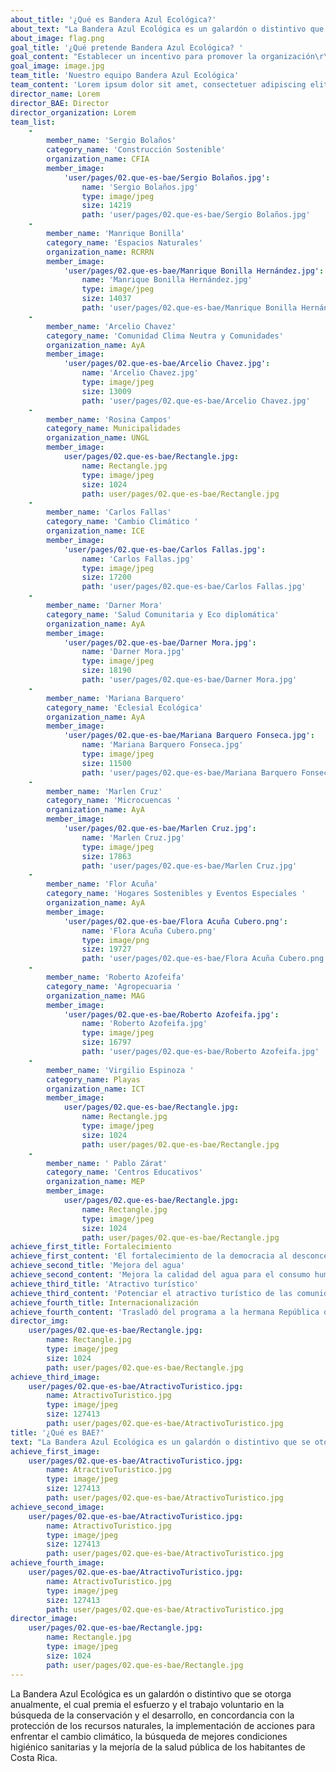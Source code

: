```yaml
---
about_title: '¿Qué es Bandera Azul Ecológica?'
about_text: "La Bandera Azul Ecológica es un galardón o distintivo que se otorga anualmente, el cual premia el esfuerzo y el trabajo\r\nvoluntario en la búsqueda de la conservación y el desarrollo, en concordancia con la protección de los recursos \r\nnaturales, la implementación de acciones para enfrentar el cambio climático, la búsqueda de mejores condiciones \r\nhigiénico sanitarias y la mejoría de la salud pública de los habitantes de Costa Rica."
about_image: flag.png
goal_title: '¿Qué pretende Bandera Azul Ecológica? '
goal_content: "Establecer un incentivo para promover la organización\r\nde comités locales y la integralidad de los mismos,\r\ncon el propósitode buscar la conservación y desarrollo,en concordancia con la protección de los recursos \r\nnaturales, la implementación de acciones\r\npara enfrentar\r\nel cambio climático, la búsqueda de mejores condiciones\r\nhigiénico-sanitariasy la mejoríade la salud pública de los\r\nhabitantes de Costa Rica."
goal_image: image.jpg
team_title: 'Nuestro equipo Bandera Azul Ecológica'
team_content: 'Lorem ipsum dolor sit amet, consectetuer adipiscing elit, sed diam nonummy nibh euismod tincidunt ut laoreet dolore magna aliquam erat volutpat. Ut wisi enim ad minim veniam, quis nostrud exerci tation ullamcorper suscipit lobortis nisl ut aliquip ex ea commodo consequat.'
director_name: Lorem
director_BAE: Director
director_organization: Lorem
team_list:
    -
        member_name: 'Sergio Bolaños'
        category_name: 'Construcción Sostenible'
        organization_name: CFIA
        member_image:
            'user/pages/02.que-es-bae/Sergio Bolaños.jpg':
                name: 'Sergio Bolaños.jpg'
                type: image/jpeg
                size: 14219
                path: 'user/pages/02.que-es-bae/Sergio Bolaños.jpg'
    -
        member_name: 'Manrique Bonilla'
        category_name: 'Espacios Naturales'
        organization_name: RCRRN
        member_image:
            'user/pages/02.que-es-bae/Manrique Bonilla Hernández.jpg':
                name: 'Manrique Bonilla Hernández.jpg'
                type: image/jpeg
                size: 14037
                path: 'user/pages/02.que-es-bae/Manrique Bonilla Hernández.jpg'
    -
        member_name: 'Arcelio Chavez'
        category_name: 'Comunidad Clima Neutra y Comunidades'
        organization_name: AyA
        member_image:
            'user/pages/02.que-es-bae/Arcelio Chavez.jpg':
                name: 'Arcelio Chavez.jpg'
                type: image/jpeg
                size: 13009
                path: 'user/pages/02.que-es-bae/Arcelio Chavez.jpg'
    -
        member_name: 'Rosina Campos'
        category_name: Municipalidades
        organization_name: UNGL
        member_image:
            user/pages/02.que-es-bae/Rectangle.jpg:
                name: Rectangle.jpg
                type: image/jpeg
                size: 1024
                path: user/pages/02.que-es-bae/Rectangle.jpg
    -
        member_name: 'Carlos Fallas'
        category_name: 'Cambio Climático '
        organization_name: ICE
        member_image:
            'user/pages/02.que-es-bae/Carlos Fallas.jpg':
                name: 'Carlos Fallas.jpg'
                type: image/jpeg
                size: 17200
                path: 'user/pages/02.que-es-bae/Carlos Fallas.jpg'
    -
        member_name: 'Darner Mora'
        category_name: 'Salud Comunitaria y Eco diplomática'
        organization_name: AyA
        member_image:
            'user/pages/02.que-es-bae/Darner Mora.jpg':
                name: 'Darner Mora.jpg'
                type: image/jpeg
                size: 18190
                path: 'user/pages/02.que-es-bae/Darner Mora.jpg'
    -
        member_name: 'Mariana Barquero'
        category_name: 'Eclesial Ecológica'
        organization_name: AyA
        member_image:
            'user/pages/02.que-es-bae/Mariana Barquero Fonseca.jpg':
                name: 'Mariana Barquero Fonseca.jpg'
                type: image/jpeg
                size: 11500
                path: 'user/pages/02.que-es-bae/Mariana Barquero Fonseca.jpg'
    -
        member_name: 'Marlen Cruz'
        category_name: 'Microcuencas '
        organization_name: AyA
        member_image:
            'user/pages/02.que-es-bae/Marlen Cruz.jpg':
                name: 'Marlen Cruz.jpg'
                type: image/jpeg
                size: 17863
                path: 'user/pages/02.que-es-bae/Marlen Cruz.jpg'
    -
        member_name: 'Flor Acuña'
        category_name: 'Hogares Sostenibles y Eventos Especiales '
        organization_name: AyA
        member_image:
            'user/pages/02.que-es-bae/Flora Acuña Cubero.png':
                name: 'Flora Acuña Cubero.png'
                type: image/png
                size: 19727
                path: 'user/pages/02.que-es-bae/Flora Acuña Cubero.png'
    -
        member_name: 'Roberto Azofeifa'
        category_name: 'Agropecuaria '
        organization_name: MAG
        member_image:
            'user/pages/02.que-es-bae/Roberto Azofeifa.jpg':
                name: 'Roberto Azofeifa.jpg'
                type: image/jpeg
                size: 16797
                path: 'user/pages/02.que-es-bae/Roberto Azofeifa.jpg'
    -
        member_name: 'Virgilio Espinoza '
        category_name: Playas
        organization_name: ICT
        member_image:
            user/pages/02.que-es-bae/Rectangle.jpg:
                name: Rectangle.jpg
                type: image/jpeg
                size: 1024
                path: user/pages/02.que-es-bae/Rectangle.jpg
    -
        member_name: ' Pablo Zárat'
        category_name: 'Centros Educativos'
        organization_name: MEP
        member_image:
            user/pages/02.que-es-bae/Rectangle.jpg:
                name: Rectangle.jpg
                type: image/jpeg
                size: 1024
                path: user/pages/02.que-es-bae/Rectangle.jpg
achieve_first_title: Fortalecimiento
achieve_first_content: 'El fortalecimiento de la democracia al desconcentrar la toma de decisiones en beneficio del ambiente, en las respectivas comunidades.'
achieve_second_title: 'Mejora del agua'
achieve_second_content: 'Mejora la calidad del agua para el consumo humano, la protección del recurso hídrico, el tratamiento de aguas residuales, la disposición de desechos sólidos, la señalización y la atención integral de la salud.'
achieve_third_title: 'Atractivo turístico'
achieve_third_content: 'Potenciar el atractivo turístico de las comunidades y playas participantes, el aumento de la conciencia ambiental,  en los niños en pre-escolar y colegial.'
achieve_fourth_title: Internacionalización
achieve_fourth_content: 'Trasladó del programa a la hermana República de Panamá a partir del año 2006.'
director_img:
    user/pages/02.que-es-bae/Rectangle.jpg:
        name: Rectangle.jpg
        type: image/jpeg
        size: 1024
        path: user/pages/02.que-es-bae/Rectangle.jpg
achieve_third_image:
    user/pages/02.que-es-bae/AtractivoTuristico.jpg:
        name: AtractivoTuristico.jpg
        type: image/jpeg
        size: 127413
        path: user/pages/02.que-es-bae/AtractivoTuristico.jpg
title: '¿Qué es BAE?'
text: "La Bandera Azul Ecológica es un galardón o distintivo que se otorga anualmente, el cual premia el esfuerzo y el trabajo\r\nvoluntario en la búsqueda de la conservación y el desarrollo, en concordancia con la protección de los recursos \r\nnaturales, la implementación de acciones para enfrentar el cambio climático, la búsqueda de mejores condiciones \r\nhigiénico sanitarias y la mejoría de la salud pública de los habitantes de Costa Rica. "
achieve_first_image:
    user/pages/02.que-es-bae/AtractivoTuristico.jpg:
        name: AtractivoTuristico.jpg
        type: image/jpeg
        size: 127413
        path: user/pages/02.que-es-bae/AtractivoTuristico.jpg
achieve_second_image:
    user/pages/02.que-es-bae/AtractivoTuristico.jpg:
        name: AtractivoTuristico.jpg
        type: image/jpeg
        size: 127413
        path: user/pages/02.que-es-bae/AtractivoTuristico.jpg
achieve_fourth_image:
    user/pages/02.que-es-bae/AtractivoTuristico.jpg:
        name: AtractivoTuristico.jpg
        type: image/jpeg
        size: 127413
        path: user/pages/02.que-es-bae/AtractivoTuristico.jpg
director_image:
    user/pages/02.que-es-bae/Rectangle.jpg:
        name: Rectangle.jpg
        type: image/jpeg
        size: 1024
        path: user/pages/02.que-es-bae/Rectangle.jpg
---
```


La Bandera Azul Ecológica es un galardón o distintivo que se otorga anualmente, el cual premia el esfuerzo y el trabajo
voluntario en la búsqueda de la conservación y el desarrollo, en concordancia con la protección de los recursos 
naturales, la implementación de acciones para enfrentar el cambio climático, la búsqueda de mejores condiciones 
higiénico sanitarias y la mejoría de la salud pública de los habitantes de Costa Rica. 